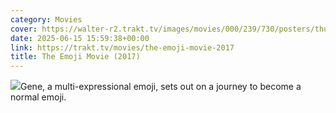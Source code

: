 ```yaml
---
category: Movies
cover: https://walter-r2.trakt.tv/images/movies/000/239/730/posters/thumb/2246f615d7.jpg.webp
date: 2025-06-15 15:59:38+00:00
link: https://trakt.tv/movies/the-emoji-movie-2017
title: The Emoji Movie (2017)
---
```


![](https://walter-r2.trakt.tv/images/movies/000/239/730/fanarts/thumb/a77897c3c7.jpg)Gene, a multi-expressional emoji, sets out on a journey to become a normal emoji.
